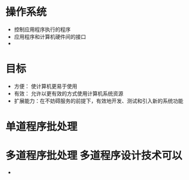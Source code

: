 # 操作系统
 - 控制应用程序执行的程序
 - 应用程序和计算机硬件间的接口
 -

# 目标
- 方便： 使计算机更易于使用
- 有效： 允许以更有效的方式使用计算机系统资源
- 扩展能力：在不妨碍服务的前提下，有效地开发、测试和引入新的系统功能

# 单道程序批处理
# 多道程序批处理 多道程序设计技术可以
- 

